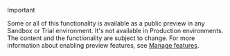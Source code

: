 > [!IMPORTANT]
> Some or all of this functionality is available as a public preview in any Sandbox or Trial environment. It's not available in Production environments. The content and the functionality are subject to change. For more information about enabling preview features, see [Manage features](../hr-admin-manage-features.md).